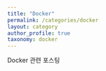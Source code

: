 ```yaml
---
title: "Docker"
permalink: /categories/docker
layout: category
author_profile: true
taxonomy: docker
---
```


Docker 관련 포스팅